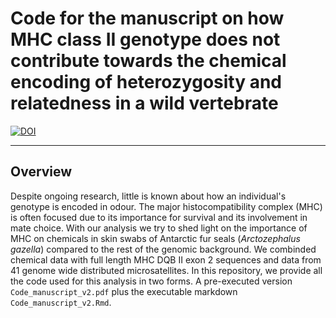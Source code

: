 # Code for the manuscript on how MHC class II genotype does not contribute towards the chemical encoding of heterozygosity and relatedness in a wild vertebrate


[![DOI](https://zenodo.org/badge/614843865.svg)](https://zenodo.org/badge/latestdoi/614843865)


___

## Overview

Despite ongoing research, little is known about how an individual's genotype is encoded in odour. The major histocompatibility complex (MHC) is often focused due to
its importance for survival and its involvement in mate choice. With our analysis we try to shed light on the importance of MHC on chemicals in skin swabs of 
Antarctic fur seals (*Arctozephalus gazella*) compared to the rest of the genomic background. We combinded chemical data with full length MHC DQB II exon 2 sequences 
and data from 41 genome wide distributed microsatellites. In this repository, we provide all the code used for this analysis in two forms. A pre-executed version 
`Code_manuscript_v2.pdf` plus the executable markdown `Code_manuscript_v2.Rmd`. 
